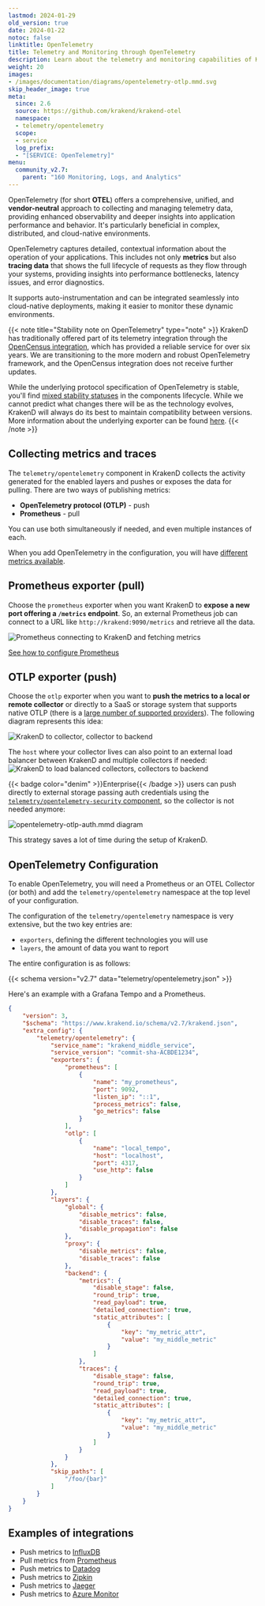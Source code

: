 ```yaml
---
lastmod: 2024-01-29
old_version: true
date: 2024-01-22
notoc: false
linktitle: OpenTelemetry
title: Telemetry and Monitoring through OpenTelemetry
description: Learn about the telemetry and monitoring capabilities of KrakenD API Gateway using OTEL, enabling real-time visibility and analysis of API performance
weight: 20
images:
- /images/documentation/diagrams/opentelemetry-otlp.mmd.svg
skip_header_image: true
meta:
  since: 2.6
  source: https://github.com/krakend/krakend-otel
  namespace:
  - telemetry/opentelemetry
  scope:
  - service
  log_prefix:
  - "[SERVICE: OpenTelemetry]"
menu:
  community_v2.7:
    parent: "160 Monitoring, Logs, and Analytics"
---
```

OpenTelemetry (for short **OTEL**) offers a comprehensive, unified, and **vendor-neutral** approach to collecting and managing telemetry data, providing enhanced observability and deeper insights into application performance and behavior. It's particularly beneficial in complex, distributed, and cloud-native environments.

OpenTelemetry captures detailed, contextual information about the operation of your applications. This includes not only **metrics** but also **tracing data** that shows the full lifecycle of requests as they flow through your systems, providing insights into performance bottlenecks, latency issues, and error diagnostics.

It supports auto-instrumentation and can be integrated seamlessly into cloud-native deployments, making it easier to monitor these dynamic environments.

{{< note title="Stability note on OpenTelemetry" type="note" >}}
KrakenD has traditionally offered part of its telemetry integration through the [OpenCensus integration](/docs/v2.7/telemetry/opencensus/), which has provided a reliable service for over six years. We are transitioning to the more modern and robust OpenTelemetry framework, and the OpenCensus integration does not receive further updates.

While the underlying protocol specification of OpenTelemetry is stable, you'll find [mixed stability statuses](https://opentelemetry.io/docs/specs/status/) in the components lifecycle. While we cannot predict what changes there will be as the technology evolves, KrakenD will always do its best to maintain compatibility between versions. More information about the underlying exporter can be found [here](https://opentelemetry.io/docs/languages/go/exporters/).
{{< /note >}}


## Collecting metrics and traces
The `telemetry/opentelemetry` component in KrakenD collects the activity generated for the enabled layers and pushes or exposes the data for pulling. There are two ways of publishing metrics:

- **OpenTelemetry protocol (OTLP)** - push
- **Prometheus** - pull

You can use both simultaneously if needed, and even multiple instances of each.

When you add OpenTelemetry in the configuration, you will have [different metrics available](/docs/v2.7/telemetry/opentelemetry-layers-metrics/).

## Prometheus exporter (pull)
Choose the `prometheus` exporter when you want KrakenD to **expose a new port offering a `/metrics` endpoint**. So, an external Prometheus job can connect to a URL like `http://krakend:9090/metrics` and retrieve all the data.

![Prometheus connecting to KrakenD and fetching metrics](/images/documentation/diagrams/opentelemetry-prometheus.mmd.svg)

[See how to configure Prometheus](/docs/v2.7/telemetry/prometheus/)

## OTLP exporter (push)
Choose the `otlp` exporter when you want to **push the metrics to a local or remote collector** or directly to a SaaS or storage system that supports native OTLP (there is a [large number of supported providers](/docs/v2.7/telemetry/#opentelemetry-integrations)). The following diagram represents this idea:

![KrakenD to collector, collector to backend](/images/documentation/diagrams/opentelemetry-otlp.mmd.svg)

The `host` where your collector lives can also point to an external load balancer between KrakenD and multiple collectors if needed:
![KrakenD to load balanced collectors, collectors to backend](/images/documentation/diagrams/opentelemetry-otlp-lb.mmd.svg)


{{< badge color="denim" >}}Enterprise{{< /badge >}} users can push directly to external storage passing auth credentials using the [`telemetry/opentelemetry-security` component](/docs/enterprise/telemetry/opentelemetry-security/), so the collector is not needed anymore:

![opentelemetry-otlp-auth.mmd diagram](/images/documentation/diagrams/opentelemetry-otlp-auth.mmd.svg)

This strategy saves a lot of time during the setup of KrakenD.


## OpenTelemetry Configuration
To enable OpenTelemetry, you will need a Prometheus or an OTEL Collector (or both) and add the `telemetry/opentelemetry` namespace at the top level of your configuration.


The configuration of the `telemetry/opentelemetry` namespace is very extensive, but the two key entries are:

- `exporters`, defining the different technologies you will use
- `layers`, the amount of data you want to report

The entire configuration is as follows:

{{< schema version="v2.7" data="telemetry/opentelemetry.json" >}}

Here's an example with a Grafana Tempo and a Prometheus.

```json
{
    "version": 3,
    "$schema": "https://www.krakend.io/schema/v2.7/krakend.json",
    "extra_config": {
        "telemetry/opentelemetry": {
            "service_name": "krakend_middle_service",
            "service_version": "commit-sha-ACBDE1234",
            "exporters": {
                "prometheus": [
                    {
                        "name": "my_prometheus",
                        "port": 9092,
                        "listen_ip": "::1",
                        "process_metrics": false,
                        "go_metrics": false
                    }
                ],
                "otlp": [
                    {
                        "name": "local_tempo",
                        "host": "localhost",
                        "port": 4317,
                        "use_http": false
                    }
                ]
            },
            "layers": {
                "global": {
                    "disable_metrics": false,
                    "disable_traces": false,
                    "disable_propagation": false
                },
                "proxy": {
                    "disable_metrics": false,
                    "disable_traces": false
                },
                "backend": {
                    "metrics": {
                        "disable_stage": false,
                        "round_trip": true,
                        "read_payload": true,
                        "detailed_connection": true,
                        "static_attributes": [
                            {
                                "key": "my_metric_attr",
                                "value": "my_middle_metric"
                            }
                        ]
                    },
                    "traces": {
                        "disable_stage": false,
                        "round_trip": true,
                        "read_payload": true,
                        "detailed_connection": true,
                        "static_attributes": [
                            {
                                "key": "my_metric_attr",
                                "value": "my_middle_metric"
                            }
                        ]
                    }
                }
            },
            "skip_paths": [
                "/foo/{bar}"
            ]
        }
    }
}
```
## Examples of integrations
- Push metrics to [InfluxDB](/docs/v2.7/telemetry/influxdb/)
- Pull metrics from [Prometheus](/docs/v2.7/telemetry/prometheus/)
- Push metrics to [Datadog](/docs/v2.7/telemetry/datadog/)
- Push metrics to [Zipkin](/docs/v2.7/telemetry/zipkin/)
- Push metrics to [Jaeger](/docs/v2.7/telemetry/jaeger/)
- Push metrics to [Azure Monitor](/docs/v2.7/telemetry/azure/)